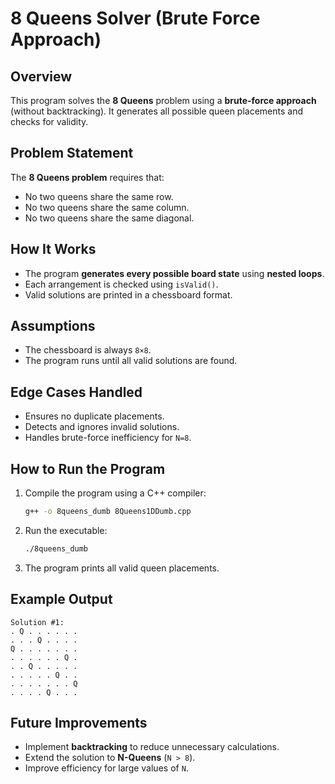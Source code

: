 # 8 Queens Solver (Brute Force Approach)

## Overview
This program solves the **8 Queens** problem using a **brute-force approach** (without backtracking). It generates all possible queen placements and checks for validity.

## Problem Statement
The **8 Queens problem** requires that:
- No two queens share the same row.
- No two queens share the same column.
- No two queens share the same diagonal.

## How It Works
- The program **generates every possible board state** using **nested loops**.
- Each arrangement is checked using `isValid()`.
- Valid solutions are printed in a chessboard format.

## Assumptions
- The chessboard is always `8×8`.
- The program runs until all valid solutions are found.

## Edge Cases Handled
- Ensures no duplicate placements.
- Detects and ignores invalid solutions.
- Handles brute-force inefficiency for `N=8`.

## How to Run the Program
1. Compile the program using a C++ compiler:
   ```sh
   g++ -o 8queens_dumb 8Queens1DDumb.cpp
   ```
2. Run the executable:
   ```sh
   ./8queens_dumb
   ```
3. The program prints all valid queen placements.

## Example Output
```
Solution #1:
. Q . . . . . .
. . . Q . . . .
Q . . . . . . .
. . . . . . Q .
. . Q . . . . .
. . . . . Q . .
. . . . . . . Q
. . . . Q . . .
```

## Future Improvements
- Implement **backtracking** to reduce unnecessary calculations.
- Extend the solution to **N-Queens** (`N > 8`).
- Improve efficiency for large values of `N`.
